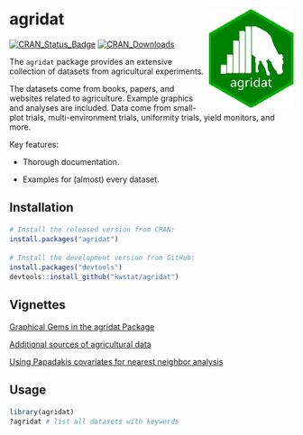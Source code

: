 # agridat <img src="figure/agridat_logo_150.png" align="right" />

[![CRAN_Status_Badge](http://www.r-pkg.org/badges/version/agridat)](https://cran.r-project.org/package=agridat)
[![CRAN_Downloads](https://cranlogs.r-pkg.org/badges/agridat)](https://cranlogs.r-pkg.org/badges/agridat)


The `agridat` package provides an extensive collection of datasets from agricultural experiments.

The datasets come from books, papers, and websites related to agriculture.
Example graphics and analyses are included. Data come from small-plot trials,
multi-environment trials, uniformity trials, yield monitors, and more.
   
Key features:

* Thorough documentation.

* Examples for (almost) every dataset.

## Installation

```R
# Install the released version from CRAN:
install.packages("agridat")

# Install the development version from GitHub:
install.packages("devtools")
devtools::install_github("kwstat/agridat")
```
## Vignettes

[Graphical Gems in the agridat Package](https://rawgit.com/kwstat/agridat/master/vignettes/agridat_examples.html)

[Additional sources of agricultural data](https://rawgit.com/kwstat/agridat/master/vignettes/data.html)

[Using Papadakis covariates for nearest neighbor analysis](https://rawgit.com/kwstat/agridat/master/vignettes/papadakis.html)

## Usage

```R
library(agridat)
?agridat # list all datasets with keywords
```
